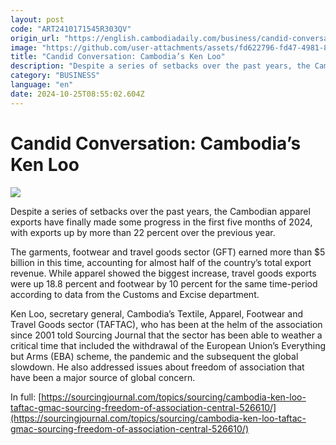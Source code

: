 ```yaml
---
layout: post
code: "ART2410171545R303QV"
origin_url: "https://english.cambodiadaily.com/business/candid-conversation-cambodias-ken-loo-189330/"
image: "https://github.com/user-attachments/assets/fd622796-fd47-4981-834e-1bb6dc34633d"
title: "Candid Conversation: Cambodia’s Ken Loo"
description: "Despite a series of setbacks over the past years, the Cambodian apparel exports have finally made some progress in the first five months of 2024, with exports up by more than 22 percent over the previous year."
category: "BUSINESS"
language: "en"
date: 2024-10-25T08:55:02.604Z
---
```


# Candid Conversation: Cambodia’s Ken Loo

 ![](https://github.com/user-attachments/assets/f1e9ce77-fc07-4368-a45a-3ed3a4226916)

Despite a series of setbacks over the past years, the Cambodian apparel exports have finally made some progress in the first five months of 2024, with exports up by more than 22 percent over the previous year.

The garments, footwear and travel goods sector (GFT) earned more than $5 billion in this time, accounting for almost half of the country’s total export revenue. While apparel showed the biggest increase, travel goods exports were up 18.8 percent and footwear by 10 percent for the same time-period according to data from the Customs and Excise department.

Ken Loo, secretary general, Cambodia’s Textile, Apparel, Footwear and Travel Goods sector (TAFTAC), who has been at the helm of the association since 2001 told Sourcing Journal that the sector has been able to weather a critical time that included the withdrawal of the European Union’s Everything but Arms (EBA) scheme, the pandemic and the subsequent the global slowdown. He also addressed issues about freedom of association that have been a major source of global concern.

In full: [https://sourcingjournal.com/topics/sourcing/cambodia-ken-loo-taftac-gmac-sourcing-freedom-of-association-central-526610/](https://sourcingjournal.com/topics/sourcing/cambodia-ken-loo-taftac-gmac-sourcing-freedom-of-association-central-526610/)